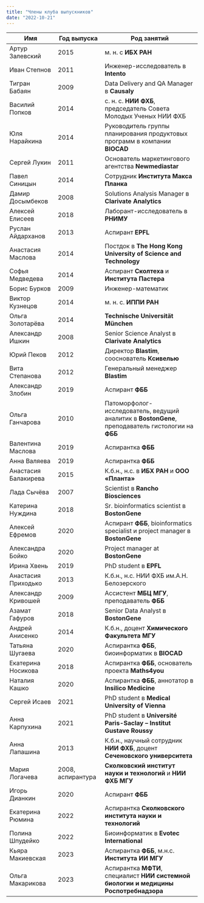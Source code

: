 ```yaml
---
title: "Члены клуба выпускников"
date: "2022-10-21"
---
```

Имя|Год выпуска|Род занятий
|-|-|-|
Артур Залевский|2015|м. н. с **ИБХ РАН**
Иван Степнов|2011|Инженер-исследователь в **Intento**
Тигран Бабаян|2009|Data Delivery and QA Manager в **Causaly**
Василий Попков|2014|с. н. с. **НИИ ФХБ**, председатель Совета Молодых Ученых НИИ ФХБ
Юля Нарайкина|2014|Руководитель группы планирования продуктовых программ в компании **BIOCAD**
Сергей Лукин|2011|Основатель маркетингового агентства **Newmediastar**
Павел Синицын|2014|Сотрудник **Института Макса Планка**
Дамир Досымбеков|2008|Solutions Analysis Manager в **Clarivate Analytics**
Алексей Елисеев|2018|Лаборант-исследователь в **РНИМУ**
Руслан Айдарханов|2013|Аспирант **EPFL**
Анастасия Маслова|2014|Постдок в **The Hong Kong University of Science and Technology**
Софья Медведева|2014|Аспирант **Сколтеха** и **Института Пастера**
Борис Бурков|2009|Инженер-математик
Виктор Кузнецов|2014|м. н. с. **ИППИ РАН**
Ольга Золотарёва|2014|**Technische Universität München**
Александр Ишкин|2008|Senior Science Analyst в **Clarivate Analytics**
Юрий Пеков|2012|Директор **Blastim**, сооснователь **Ксивелью**
Вита Степанова|2012|Генеральный менеджер **Blastim**
Александр Злобин|2019|Аспирант **ФББ**
Ольга Ганчарова|2010|Патоморфолог-исследователь, ведущий аналитик в **BostonGene**, преподаватель гистологии на **ФББ**
Валентина Маслова|2019|Аспирантка **ФББ**
Анна Валяева|2019|Аспирантка **ФББ**
Анастасия Балакирева|2015|К.б.н., н.с. в **ИБХ РАН** и **ООО «Планта»**
Лада Сычёва|2007|Scientist в **Rancho Biosciences**
Катерина Нуждина|2018|Sr. bioinformatics scientist в **BostonGene**
Алексей Ефремов|2020|Аспирант **ФББ**, bioinformatics specialist и project manager в **BostonGene**
Александра Бойко|2020|Project manager at **BostonGene**
Ирина Хвень|2019|PhD student в **EPFL**
Анастасия Приходько|2013|К.б.н., н.с. НИИ ФХБ им.А.Н. Белозерского
Александр Кривошей|2009|Ассистент **МБЦ МГУ**, преподаватель **ФББ**
Азамат Гафуров|2018|Senior Data Analyst в **BostonGene**
Андрей Анисенко|2014|К.б.н., доцент **Химического Факультета МГУ**
Татьяна Шугаева|2020|Аспирантка **ФББ**, биоинформатик в **BIOCAD**
Екатерина Носикова|2018|Аспирантка **ФББ**, основатель проекта **Maths4you**
Наталия Кашко|2020|Аспирантка **ФББ**, аннотатор в **Insilico Medicine**
Сергей Исаев|2021|PhD student в **Medical University of Vienna**
Анна Карпухина|2021|PhD student в **Université Paris-Saclay – Institut Gustave Roussy**
Анна Лапашина|2013|К.б.н., научный сотрудник **НИИ ФХБ**, доцент **Сеченовского университета**
Мария Логачева|2008, аспирантура|**Сколковский институт науки и технологий** и **НИИ ФХБ МГУ**
Игорь Дианкин|2020|Аспирант **ФББ**
Екатерина Рюмина|2022|Аспирантка **Сколковского института науки и технологий**
Полина Шпудейко|2022|Биоинформатик в **Evotec International**
Кьяра Макиевская|2023|Аспирантка **ФББ**, м.н.с. **Института ИИ МГУ**
Ольга Макарикова|2023|Аспирантка **МФТИ**, специалист **НИИ системной биологии и медицины Роспотребнадзора**
